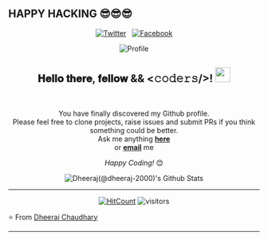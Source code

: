## HAPPY HACKING 😎😎😎
<div align="center">
  
<a href="https://twitter.com/JaysonSanBuena1" target="_blank"><img src="https://img.shields.io/badge/Twitter-%231877F2.svg?&style=flat-square&logo=twitter&logoColor=white" alt="Twitter"></a> &nbsp; 
<a href="https://www.facebook.com/mkdirlove.git" target="_blank"><img src="https://img.shields.io/badge/Facebook-%231877F2.svg?&style=flat-square&logo=facebook&logoColor=white" alt="Facebook"></a>  <br>

![Profile](https://avatars0.githubusercontent.com/u/52001009?s=460&u=1292c6a3f7ac594f6e8c8414f433692779be9285&v=4)

<div align="center" width="50">


</div>



<h2> 𝐇𝐞𝐥𝐥𝐨 𝐭𝐡𝐞𝐫𝐞, 𝐟𝐞𝐥𝐥𝐨𝐰 <hackers/> && <𝚌𝚘𝚍𝚎𝚛𝚜/>! <img src="https://github.com/dheeraj-2000/dheeraj-2000/blob/master/gifs/Hi.gif" width="30px"></h2> <br>

You have finally discovered my Github profile. <br>
Please feel free to clone projects, raise issues and submit PRs if you think something could be better. <br>
Ask me anything <a href="https://github.com/dheeraj-2000/dheeraj-2000/issues/new"><b>here</b></a><br>
or <a href="mailto:dheeraj12000@gmail.com"><b>email</b></a> me

<i>Happy Coding!</i> 😊

</div>

<div align="center">

<img align="center" src="https://github-readme-stats.vercel.app/api?username=dheeraj-2000&&show_icons=true&title_color=ffc857&icon_color=8ac926&text_color=daf7dc&bg_color=151515" alt="Dheeraj(@dheeraj-2000)'s Github Stats">


---
[![HitCount](http://hits.dwyl.com/dheeraj-2000/dheeraj-2000.svg)](http://hits.dwyl.com/dheeraj-2000/dheeraj-2000)
![visitors](https://visitor-badge.glitch.me/badge?page_id=dheeraj-2000.dheeraj-2000) 





</div>

⭐ From [Dheeraj Chaudhary](https://github.com/dheeraj-2000)


<!-- # 👀 Hi stranger! 👋🏻 -->

<!-- # 🤔 About me:

- 🐇 Following the white rabbit
- 🐈 Cat dad 😻
- Professional 🐛 solver
- 👨🏻‍💻 Full-Stack Developer
- 💊 Coding the Matrix
- 😍 Emoji lover
- 🚀 One day I will see humans on Mars!
- 🐇🥚 There's easter eggs in this profile... -->


<!--
  <a target="_blank" href="https://www.linkedin.com/in/absphreak/">🇱​🇮​🇳​🇰​🇪​🇩​🇮​🇳​</a> ●
  <a target="_blank" href="https://www.instagram.com/high__on._.life/">🇮​🇳​🇸​🇹​🇦​🇬​🇷​🇦​🇲​</a> ●
  <a target="_blank" href="https://www.facebook.com/dheerubhai2000/">🇫​🇦​🇨​🇪​🇧​🇴​🇴​🇰​</a> ●  -->

<!--[![](https://img.shields.io/badge/LinkedIn-dheeraj-2000-blue)](https://www.linkedin.com/in/dheeraj-2000/)-->
<!-- Watch this: https://www.youtube.com/watch?v=eC7xzavzEKY -->

---
